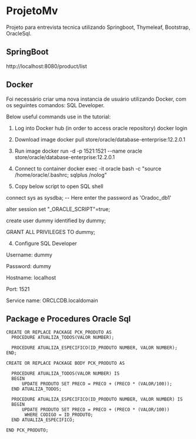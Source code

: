 # ProjetoMv
Projeto para entrevista tecnica utilizando Springboot, Thymeleaf, Bootstrap, OracleSql.

## SpringBoot
http://localhost:8080/product/list

## Docker
Foi necessário criar uma nova instancia de usuário utilizando Docker, com os seguintes comandos:
SQL Developer.

Below useful commands use in the tutorial:

1. Log into Docker hub (in order to access oracle repository)
 docker login
2. Download image
 docker pull store/oracle/database-enterprise:12.2.0.1
3. Run image
 docker run -d -p 1521:1521 --name oracle store/oracle/database-enterprise:12.2.0.1
4. Connect to container
 docker exec -it oracle bash -c "source /home/oracle/.bashrc; sqlplus /nolog"

5. Copy below script to open SQL shell

 connect sys as sysdba;
 -- Here enter the password as 'Oradoc_db1'
 
 alter session set "_ORACLE_SCRIPT"=true;
 
 create user dummy identified by dummy;
 
 GRANT ALL PRIVILEGES TO dummy;

4. Configure SQL Developer

 Username: dummy
 
 Password: dummy
 
 Hostname: localhost
 
 Port: 1521
 
 Service name: ORCLCDB.localdomain
 
## Package e Procedures Oracle Sql
    CREATE OR REPLACE PACKAGE PCK_PRODUTO AS
      PROCEDURE ATUALIZA_TODOS(VALOR NUMBER);
    
      PROCEDURE ATUALIZA_ESPECIFICO(ID_PRODUTO NUMBER, VALOR NUMBER);
    END;
    
    CREATE OR REPLACE PACKAGE BODY PCK_PRODUTO AS

      PROCEDURE ATUALIZA_TODOS(VALOR NUMBER) IS
      BEGIN
          UPDATE PRODUTO SET PRECO = PRECO + (PRECO * (VALOR/100));
      END ATUALIZA_TODOS;

      PROCEDURE ATUALIZA_ESPECIFICO(ID_PRODUTO NUMBER, VALOR NUMBER) IS
      BEGIN
          UPDATE PRODUTO SET PRECO = PRECO + (PRECO * (VALOR/100))
           WHERE CODIGO = ID_PRODUTO;
      END ATUALIZA_ESPECIFICO;

    END PCK_PRODUTO;
